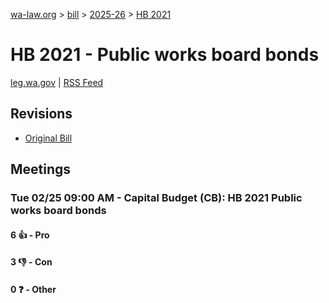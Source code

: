 [wa-law.org](/) > [bill](/bill/) > [2025-26](/bill/2025-26/) > [HB 2021](/bill/2025-26/hb/2021/)

# HB 2021 - Public works board bonds
[leg.wa.gov](https://app.leg.wa.gov/billsummary?BillNumber=2021&Year=2025&Initiative=false) | [RSS Feed](./rss.xml)

## Revisions
* [Original Bill](1/)

## Meetings
### Tue 02/25 09:00 AM - Capital Budget (CB): HB 2021 Public works board bonds
#### 6 👍 - Pro

#### 3 👎 - Con

#### 0 ❓ - Other
